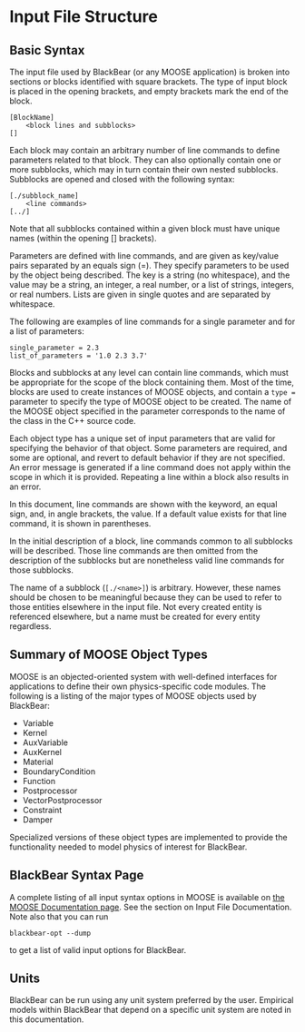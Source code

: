 # Input File Structure

## Basic Syntax

The input file used by BlackBear (or any MOOSE application) is broken into
sections or blocks identified with square brackets. The type of input block is
placed in the opening brackets, and empty brackets mark the end of the block.

```text
[BlockName]
    <block lines and subblocks>
[]
```

Each block may contain an arbitrary number of line commands to define
parameters related to that block. They can also optionally contain one
or more subblocks, which may in turn contain their own nested subblocks.
Subblocks are opened and closed with the following syntax:

```text
[./subblock_name]
    <line commands>
[../]
```

Note that all subblocks contained within a given block must have unique
names (within the opening [] brackets).

Parameters are defined with line commands, and are given as key/value
pairs separated by an equals sign (=). They specify parameters to be
used by the object being described.  The key is a string (no
whitespace), and the value may be a string, an integer, a real number,
or a list of strings, integers, or real numbers.  Lists are given
in single quotes and are separated by whitespace.

The following are examples of line commands for a single parameter and
for a list of parameters:

```text
single_parameter = 2.3
list_of_parameters = '1.0 2.3 3.7'
```

Blocks and subblocks at any level can contain line commands, which must
be appropriate for the scope of the block containing them. Most of the
time, blocks are used to create instances of MOOSE objects, and contain
a ```type = ``` parameter to specify the type of MOOSE object to be
created. The name of the MOOSE object specified in the parameter
corresponds to the name of the class in the C++ source code.

Each object type has a unique set of input parameters that are valid for
specifying the behavior of that object. Some parameters are required,
and some are optional, and revert to default behavior if they are not
specified.  An error message is generated if a line command does not
apply within the scope in which it is provided. Repeating a line within
a block also results in an error.

In this document, line commands are shown with the keyword, an equal
sign, and, in angle brackets, the value. If a default value exists for
that line command, it is shown in parentheses.

In the initial description of a block, line commands common to all
subblocks will be described. Those line commands are then omitted from
the description of the subblocks but are nonetheless valid line commands
for those subblocks.

The name of a subblock (`[./<name>]`) is arbitrary. However, these
names should be chosen to be meaningful because they can be used to
refer to those entities elsewhere in the input file. Not every created
entity is referenced elsewhere, but a name must be created for every
entity regardless.

## Summary of MOOSE Object Types

MOOSE is an objected-oriented system with well-defined interfaces for
applications to define their own physics-specific code modules. The
following is a listing of the major types of MOOSE objects used by BlackBear:

- Variable
- Kernel
- AuxVariable
- AuxKernel
- Material
- BoundaryCondition
- Function
- Postprocessor
- VectorPostprocessor
- Constraint
- Damper

Specialized versions of these object types are implemented to provide
the functionality needed to model physics of interest for BlackBear.

## BlackBear Syntax Page

A complete listing of all input syntax options in MOOSE is available on
[the MOOSE Documentation page](http://mooseframework.org/documentation/).
See the section on Input File Documentation. Note also that you can run

```text
blackbear-opt --dump
```

to get a list of valid input options for BlackBear.

## Units

BlackBear can be run using any unit system preferred by the
user. Empirical models within BlackBear that depend on a specific unit
system are noted in this documentation.
